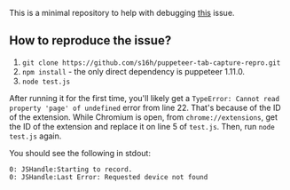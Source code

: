This is a minimal repository to help with debugging [this](https://github.com/GoogleChrome/puppeteer/issues/3651) issue.

## How to reproduce the issue?

1. `git clone https://github.com/s16h/puppeteer-tab-capture-repro.git`
2. `npm install` - the only direct dependency is puppeteer 1.11.0.
3. `node test.js`

After running it for the first time, you'll likely get a `TypeError: Cannot read property 'page' of undefined` error from line 22. That's because of the ID of the extension. While Chromium is open, from `chrome://extensions`, get the ID of the extension and replace it on line 5 of `test.js`. Then, run `node test.js` again.

You should see the following in stdout:

```
0: JSHandle:Starting to record.
0: JSHandle:Last Error: Requested device not found
```
